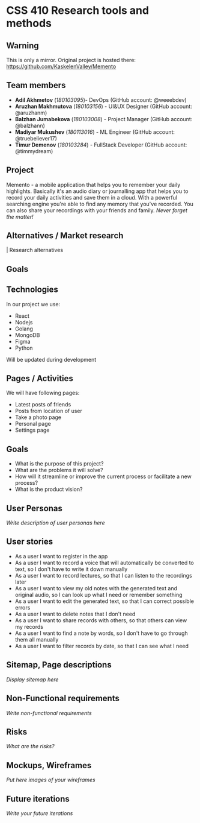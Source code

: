 # CSS 410 Research tools and methods

## Warning

This is only a mirror. Original project is hosted there: https://github.com/KaskelenValley/Memento

## Team members

- **Adil Akhmetov** (_180103095_)- DevOps (GitHub account: @weeebdev)
- **Aruzhan Makhmutova** (_180103156_) - UI&UX Designer (GitHub account: @aruzhanm)
- **Balzhan Jumabekova** (_180103008_) - Project Manager (GitHub account: @balzhann)
- **Madiyar Mukushev** (_180113016_) - ML Engineer (GitHub account: @truebeliever17)
- **Timur Demenov** (_180103284_) - FullStack Developer (GitHub account: @timmydream)

## Project

Memento - a mobile application that helps you to remember your daily highlights. Basically it's an audio diary or journalling app that helps you to record your daily activities and save them in a cloud. With a powerful searching engine you're able to find any memory that you've recorded. You can also share your recordings with your friends and family. *Never forget the matter!*

## Alternatives / Market research

| Research alternatives

## Goals

## Technologies

In our project we use:
- React
- Nodejs
- Golang
- MongoDB
- Figma
- Python 
   
Will be updated during development

## Pages / Activities

We will have following pages:

- Latest posts of friends
- Posts from location of user
- Take a photo page
- Personal page
- Settings page

## Goals

- What is the purpose of this project?
- What are the problems it will solve?
- How will it streamline or improve the current process or facilitate a new process?
- What is the product vision?

## User Personas

_Write description of user personas here_

## User stories

- As a user I want to register in the app
- As a user I want to record a voice that will automatically be converted to text, so I don't have to write it down manually
- As a user I want to record lectures, so that I can listen to the recordings later
- As a user I want to view my old notes with the generated text and original audio, so I can look up what I need or remember something
- As a user I want to edit the generated text, so that I can correct possible errors
- As a user I want to delete notes that I don't need
- As a user I want to share records with others, so that others can view my records
- As a user I want to find a note by words, so I don't have to go through them all manually
- As a user I want to filter records by date, so that I can see what I need

## Sitemap, Page descriptions

_Display sitemap here_

## Non-Functional requirements

_Write non-functional requirements_

## Risks

_What are the risks?_

## Mockups, Wireframes

_Put here images of your wireframes_

## Future iterations

_Write your future iterations_
